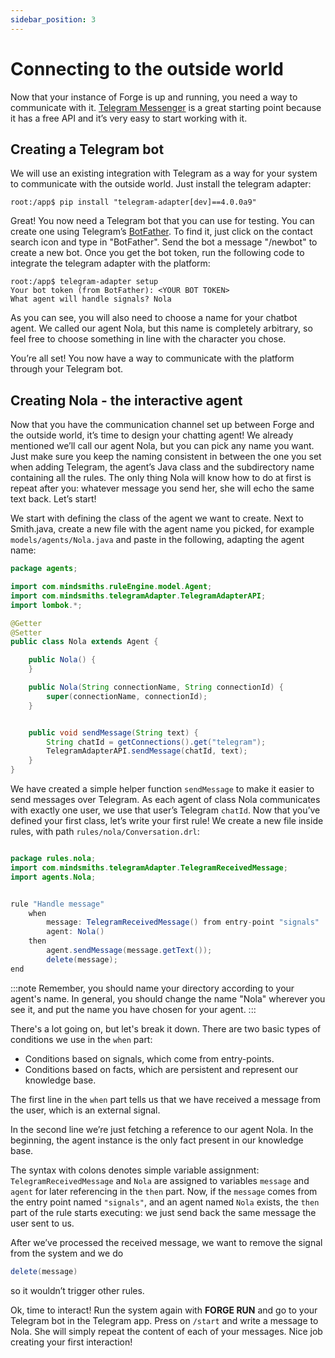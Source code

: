 ```yaml
---
sidebar_position: 3
---
```


# Connecting to the outside world

Now that your instance of Forge is up and running, you need a way to communicate with it.
[Telegram Messenger](https://telegram.org/) is a great starting point because it has a free API and it’s very easy to start working with it.

## Creating a Telegram bot

We will use an existing integration with Telegram as a way for your system to communicate with the outside world. Just install the telegram adapter:

```console
root:/app$ pip install "telegram-adapter[dev]==4.0.0a9"
```

Great! You now need a Telegram bot that you can use for testing. You can create one using Telegram’s [BotFather](https://core.telegram.org/bots). To find it, just click on the contact search icon and type in "BotFather". Send the bot a message "/newbot" to create a new bot. 
Once you get the bot token, run the following code to integrate the telegram adapter with the platform:

```console
root:/app$ telegram-adapter setup
Your bot token (from BotFather): <YOUR BOT TOKEN>
What agent will handle signals? Nola
```

As you can see, you will also need to choose a name for your chatbot agent. We called our agent Nola, but this name is completely arbitrary, so feel free to choose something in line with the character you chose.


You’re all set! You now have a way to communicate with the platform through your Telegram bot.

## Creating Nola - the interactive agent

Now that you have the communication channel set up between Forge and the outside world, it’s time to design your chatting agent!
We already mentioned we’ll call our agent Nola, but you can pick any name you want. Just make sure you keep the naming consistent in between the one you set when adding Telegram, the agent’s Java class and the subdirectory name containing all the rules. The only thing Nola will know how to do at first is repeat after you: whatever message you send her, she will echo the same text back. Let’s start!

We start with defining the class of the agent we want to create. Next to Smith.java, create a new file with the agent name you picked, for example ```models/agents/Nola.java``` and paste in the following, adapting the agent name:


```java title="models/agents/Nola.java"
package agents;

import com.mindsmiths.ruleEngine.model.Agent;
import com.mindsmiths.telegramAdapter.TelegramAdapterAPI;
import lombok.*;

@Getter
@Setter
public class Nola extends Agent {

    public Nola() {
    }

    public Nola(String connectionName, String connectionId) {
        super(connectionName, connectionId);
    }


    public void sendMessage(String text) {
        String chatId = getConnections().get("telegram");
        TelegramAdapterAPI.sendMessage(chatId, text);
    }
}
```

We have created a simple helper function ```sendMessage``` to make it easier to send messages over Telegram. As each agent of class Nola communicates with exactly one user, we use that user’s Telegram ```chatId```.  Now that you’ve defined your first class, let’s write your first rule! We create a new file inside rules, with path ```rules/nola/Conversation.drl```:

```java title="rules/nola/Conversation.drl"

package rules.nola;
import com.mindsmiths.telegramAdapter.TelegramReceivedMessage;
import agents.Nola;


rule "Handle message"
    when
        message: TelegramReceivedMessage() from entry-point "signals"
        agent: Nola()
    then
        agent.sendMessage(message.getText());
        delete(message);
end
```
:::note
Remember, you should name your directory according to your agent's name. In general, you should change the name "Nola" wherever you see it, and put the name you have chosen for your agent.
:::

There's a lot going on, but let's break it down. There are two basic types of conditions we use in the ```when``` part:
* Conditions based on signals, which come from entry-points.
* Conditions based on facts, which are persistent and represent our knowledge base.


The first line in the ```when``` part tells us that we have received a message from the user, which is an external signal.


In the second line we’re just fetching a reference to our agent Nola. In the beginning, the agent instance is the only fact present in our knowledge base.

The syntax with colons denotes simple variable assignment: ```TelegramReceivedMessage``` and ``Nola`` are assigned to variables ```message``` and ```agent``` for later referencing in the ```then``` part.  Now, if the ```message``` comes from the entry point named ```"signals"```, and an agent named ```Nola``` exists, the ```then``` part of the rule starts executing: we just send back the same message the user sent to us.


After we’ve processed the received message, we want to remove the signal from the system and we do 
```java
delete(message)
```

so it wouldn’t trigger other rules.

Ok, time to interact! Run the system again with **FORGE RUN** and go to your Telegram bot in the Telegram app. Press on ```/start``` and write a message to Nola. She will simply repeat the content of each of your messages. Nice job creating your first interaction!

